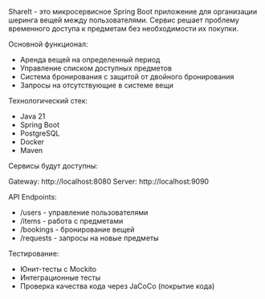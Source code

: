 ShareIt - это микросервисное Spring Boot приложение для организации шеринга вещей между пользователями. Сервис решает проблему временного доступа к предметам без необходимости их покупки.

Основной функционал:

- Аренда вещей на определенный период
- Управление списком доступных предметов
- Система бронирования с защитой от двойного бронирования
- Запросы на отсутствующие в системе вещи

Технологический стек:

- Java 21
- Spring Boot
- PostgreSQL
- Docker
- Maven

Сервисы будут доступны:

Gateway: http://localhost:8080
Server: http://localhost:9090

API Endpoints:

- /users - управление пользователями
- /items - работа с предметами
- /bookings - бронирование вещей
- /requests - запросы на новые предметы

Тестирование:

- Юнит-тесты с Mockito
- Интеграционные тесты
- Проверка качества кода через JaCoCo (покрытие кода)
